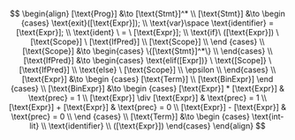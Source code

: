 $$
\begin{align}
    [\text{Prog}] &\to [\text{Stmt}]^*
    \\
    [\text{Stmt}] &\to 
    \begin {cases}
        \text{exit}([\text{Expr}]); \\
        \text{var}\space \text{identifier} = [\text{Expr}]; \\
        \text{ident} \ = \ [\text{Expr}]; \\
        \text{if}\ ([\text{Expr}]) \ [\text{Scope}] \ [\text{IfPred}] \\
        [\text{Scope}] \\
    \end {cases}
    \\
    [\text{Scope}] &\to 
    \begin{cases}
        \{[\text{Stmt}]^*\} \\
    \end{cases}
    \\
    [\text{IfPred}] &\to
    \begin{cases}
        \text{elif([Expr])} \ \text{[Scope]} \ [\text{IfPred}] \\
        \text{else} \ [\text{Scope}] \\
        \epsilon \\
    \end{cases}
    \\
    [\text{Expr}] &\to 
    \begin {cases}
        [\text{Term}] \\
        [\text{BinExpr}]
    \end {cases}
    \\
    [\text{BinExpr}] &\to
    \begin {cases}
        [\text{Expr}] * [\text{Expr}] & \text{prec} = 1 \\
        [\text{Expr}] \div [\text{Expr}] & \text{prec} = 1 \\
        [\text{Expr}] + [\text{Expr}] & \text{prec} = 0 \\
        [\text{Expr}] - [\text{Expr}] & \text{prec} = 0 \\
    \end {cases}
    \\
    [\text{Term}] &\to 
    \begin {cases}
        \text{int-lit} \\
        \text{identifier} \\
        ([\text{Expr}])
    \end{cases}
\end{align}
$$